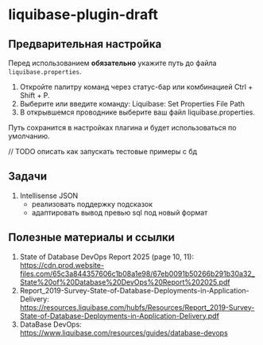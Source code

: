 # liquibase-plugin-draft  

## Предварительная настройка
Перед использованием **обязательно** укажите путь до файла `liquibase.properties`.
1. Откройте палитру команд через статус-бар или комбинацией Ctrl + Shift + P.
2. Выберите или введите команду:
Liquibase: Set Properties File Path
3. В открывшемся проводнике выберите ваш файл liquibase.properties.

Путь сохранится в настройках плагина и будет использоваться по умолчанию.

// TODO описать как запускать тестовые примеры с бд

## Задачи
1. Intellisense JSON
   - реализовать поддержку подсказок
   - адаптировать вывод превью sql под новый формат
     
## Полезные материалы и ссылки
1. State of Database DevOps Report 2025 (page 10, 11): https://cdn.prod.website-files.com/65c3a844357606c1b08a1e98/67eb0091b50266b291b30a32_State%20of%20Database%20DevOps%20Report%202025.pdf
2. Report_2019-Survey-State-of-Database-Deployments-in-Application-Delivery: https://resources.liquibase.com/hubfs/Resources/Report_2019-Survey-State-of-Database-Deployments-in-Application-Delivery.pdf
3. DataBase DevOps: https://www.liquibase.com/resources/guides/database-devops


